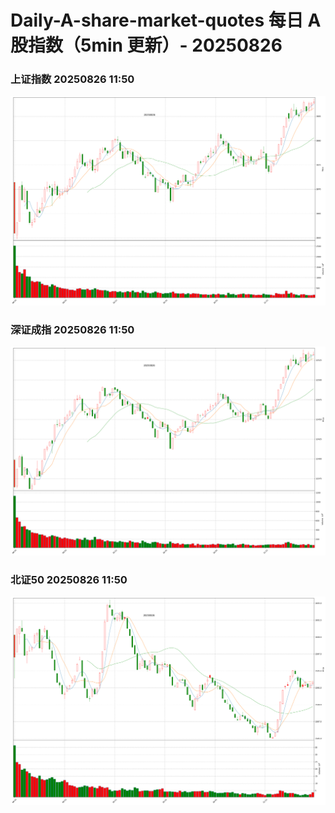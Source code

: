 
# Daily-A-share-market-quotes 每日 A 股指数（5min 更新）- 20250826

### 上证指数 20250826 11:50
![](./fig/2025/8/20250826-sh000001.png)

### 深证成指 20250826 11:50
![](./fig/2025/8/20250826-sz399001.png)

### 北证50 20250826 11:50
![](./fig/2025/8/20250826-bj899050.png)

